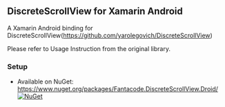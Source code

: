 ## DiscreteScrollView for Xamarin Android

A Xamarin Android binding for DiscreteScrollView(https://github.com/yarolegovich/DiscreteScrollView)

Please refer to Usage Instruction from the original library.


### Setup
* Available on NuGet: https://www.nuget.org/packages/Fantacode.DiscreteScrollView.Droid/ [![NuGet](https://img.shields.io/nuget/v/Fantacode.DiscreteScrollView.Droid.svg)](https://www.nuget.org/packages/Fantacode.DiscreteScrollView.Droid)
